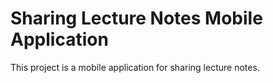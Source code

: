 # Sharing Lecture Notes Mobile Application

This project is a mobile application for sharing lecture notes.
